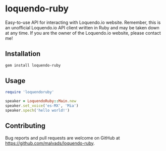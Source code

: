 # loquendo-ruby

Easy-to-use API for interacting with Loquendo.io website. Remember, this is an unofficial Loquendo.io API client written in Ruby and may be taken down at any time. If you are the owner of the Loquendo.io website, please contact me!

## Installation

```bash
gem install loquendo-ruby
```

## Usage

```ruby
require 'loquendoruby'

speaker = LoquendoRuby::Main.new
speaker.set_voice('es-MX', 'Mia')
speaker.spech('hello world!')

```

## Contributing

Bug reports and pull requests are welcome on GitHub at https://github.com/malvads/loquendo-ruby.



